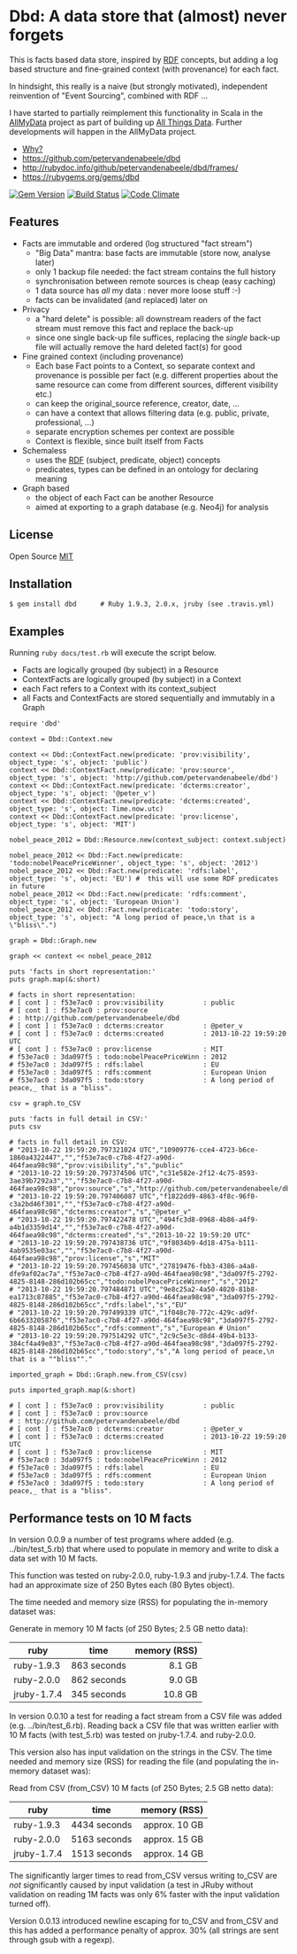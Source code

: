 # Dbd: A data store that (almost) never forgets

This is facts based data store, inspired by [RDF] concepts, but adding a
log based structure and fine-grained context (with provenance) for each fact.

In hindsight, this really is a naive (but strongly motivated),
independent reinvention of "Event Sourcing", combined with RDF ...

I have started to partially reimplement this functionality in Scala in the
[AllMyData][AllMyData] project as part of building up
[All Things Data][AllThingsData]. Further developments will happen in the
AllMyData project.

* [Why?][Rationale]
* <https://github.com/petervandenabeele/dbd>
* <http://rubydoc.info/github/petervandenabeele/dbd/frames/>
* <https://rubygems.org/gems/dbd>

[![Gem Version](https://badge.fury.io/rb/dbd.png)](http://badge.fury.io/rb/dbd)
[![Build Status](https://travis-ci.org/petervandenabeele/dbd.png?branch=master)](http://travis-ci.org/petervandenabeele/dbd)
[![Code Climate](https://codeclimate.com/github/petervandenabeele/dbd.png)](https://codeclimate.com/github/petervandenabeele/dbd)

## Features

* Facts are immutable and ordered (log structured "fact stream")
  * "Big Data" mantra: base facts are immutable (store now, analyse later)
  * only 1 backup file needed: the fact stream contains the full history
  * synchronisation between remote sources is cheap (easy caching)
  * 1 data source has _all_ my data : never more loose stuff :-)
  * facts can be invalidated (and replaced) later on
* Privacy
  * a "hard delete" is possible: all downstream readers of the fact stream
    must remove this fact and replace the back-up
  * since one single back-up file suffices, replacing the *single* back-up
    file will actually remove the hard deleted fact(s) for good
* Fine grained context (including provenance)
  * Each base Fact points to a Context, so separate context and
    provenance is possible per fact (e.g. different properties about the same
    resource can come from different sources, different visibility etc.)
  * can keep the original_source reference, creator, date, …
  * can have a context that allows filtering data (e.g. public, private, professional, …)
  * separate encryption schemes per context are possible
  * Context is flexible, since built itself from Facts
* Schemaless
  * uses the [RDF] (subject, predicate, object) concepts
  * predicates, types can be defined in an ontology for declaring meaning
* Graph based
  * the object of each Fact can be another Resource
  * aimed at exporting to a graph database (e.g. Neo4j) for analysis

## License

Open Source [MIT]

## Installation

    $ gem install dbd      # Ruby 1.9.3, 2.0.x, jruby (see .travis.yml)

## Examples

Running `ruby docs/test.rb` will execute the script below.

* Facts are logically grouped (by subject) in a Resource
* ContextFacts are logically grouped (by subject) in a Context
* each Fact refers to a Context with its context_subject
* all Facts and ContextFacts are stored sequentially and immutably
  in a Graph

```
require 'dbd'

context = Dbd::Context.new

context << Dbd::ContextFact.new(predicate: 'prov:visibility', object_type: 's', object: 'public')
context << Dbd::ContextFact.new(predicate: 'prov:source',  object_type: 's', object: 'http://github.com/petervandenabeele/dbd')
context << Dbd::ContextFact.new(predicate: 'dcterms:creator', object_type: 's', object: '@peter_v')
context << Dbd::ContextFact.new(predicate: 'dcterms:created', object_type: 's', object: Time.now.utc)
context << Dbd::ContextFact.new(predicate: 'prov:license', object_type: 's', object: 'MIT')

nobel_peace_2012 = Dbd::Resource.new(context_subject: context.subject)

nobel_peace_2012 << Dbd::Fact.new(predicate: 'todo:nobelPeacePriceWinner', object_type: 's', object: '2012')
nobel_peace_2012 << Dbd::Fact.new(predicate: 'rdfs:label', object_type: 's', object: 'EU') #  this will use some RDF predicates in future
nobel_peace_2012 << Dbd::Fact.new(predicate: 'rdfs:comment', object_type: 's', object: 'European Union')
nobel_peace_2012 << Dbd::Fact.new(predicate: 'todo:story', object_type: 's', object: "A long period of peace,\n that is a \"bliss\".")

graph = Dbd::Graph.new

graph << context << nobel_peace_2012

puts 'facts in short representation:'
puts graph.map(&:short)

# facts in short representation:
# [ cont ] : f53e7ac0 : prov:visibility          : public
# [ cont ] : f53e7ac0 : prov:source
# : http://github.com/petervandenabeele/dbd
# [ cont ] : f53e7ac0 : dcterms:creator          : @peter_v
# [ cont ] : f53e7ac0 : dcterms:created          : 2013-10-22 19:59:20 UTC
# [ cont ] : f53e7ac0 : prov:license             : MIT
# f53e7ac0 : 3da097f5 : todo:nobelPeacePriceWinn : 2012
# f53e7ac0 : 3da097f5 : rdfs:label               : EU
# f53e7ac0 : 3da097f5 : rdfs:comment             : European Union
# f53e7ac0 : 3da097f5 : todo:story               : A long period of peace,_ that is a "bliss".

csv = graph.to_CSV

puts 'facts in full detail in CSV:'
puts csv

# facts in full detail in CSV:
# "2013-10-22 19:59:20.797321024 UTC","10909776-cce4-4723-b6ce-1860a4322447","","f53e7ac0-c7b8-4f27-a90d-464faea98c98","prov:visibility","s","public"
# "2013-10-22 19:59:20.797374506 UTC","c31e582e-2f12-4c75-8593-3ae39b7292a3","","f53e7ac0-c7b8-4f27-a90d-464faea98c98","prov:source","s","http://github.com/petervandenabeele/dbd"
# "2013-10-22 19:59:20.797406087 UTC","f1822dd9-4863-4f8c-96f0-c3a2bd46f301","","f53e7ac0-c7b8-4f27-a90d-464faea98c98","dcterms:creator","s","@peter_v"
# "2013-10-22 19:59:20.797422478 UTC","494fc3d8-0968-4b86-a4f9-a4b1d3359d14","","f53e7ac0-c7b8-4f27-a90d-464faea98c98","dcterms:created","s","2013-10-22 19:59:20 UTC"
# "2013-10-22 19:59:20.797438736 UTC","9f8034b9-4d18-475a-b111-4ab9535e03ac","","f53e7ac0-c7b8-4f27-a90d-464faea98c98","prov:license","s","MIT"
# "2013-10-22 19:59:20.797456038 UTC","27819476-fbb3-4386-a4a8-dfe9af02ac7a","f53e7ac0-c7b8-4f27-a90d-464faea98c98","3da097f5-2792-4825-8148-286d102b65cc","todo:nobelPeacePriceWinner","s","2012"
# "2013-10-22 19:59:20.797484871 UTC","9e8c25a2-4a50-4020-81b8-ea1713c87885","f53e7ac0-c7b8-4f27-a90d-464faea98c98","3da097f5-2792-4825-8148-286d102b65cc","rdfs:label","s","EU"
# "2013-10-22 19:59:20.797499339 UTC","1f048c70-772c-429c-ad9f-6b6633205876","f53e7ac0-c7b8-4f27-a90d-464faea98c98","3da097f5-2792-4825-8148-286d102b65cc","rdfs:comment","s","European # Union"
# "2013-10-22 19:59:20.797514292 UTC","2c9c5e3c-d8d4-49b4-b133-384cf4a49e83","f53e7ac0-c7b8-4f27-a90d-464faea98c98","3da097f5-2792-4825-8148-286d102b65cc","todo:story","s","A long period of peace,\n that is a ""bliss""."

imported_graph = Dbd::Graph.new.from_CSV(csv)

puts imported_graph.map(&:short)

# [ cont ] : f53e7ac0 : prov:visibility          : public
# [ cont ] : f53e7ac0 : prov:source
# : http://github.com/petervandenabeele/dbd
# [ cont ] : f53e7ac0 : dcterms:creator          : @peter_v
# [ cont ] : f53e7ac0 : dcterms:created          : 2013-10-22 19:59:20 UTC
# [ cont ] : f53e7ac0 : prov:license             : MIT
# f53e7ac0 : 3da097f5 : todo:nobelPeacePriceWinn : 2012
# f53e7ac0 : 3da097f5 : rdfs:label               : EU
# f53e7ac0 : 3da097f5 : rdfs:comment             : European Union
# f53e7ac0 : 3da097f5 : todo:story               : A long period of peace,_ that is a "bliss".
```

## Performance tests on 10 M facts

In version 0.0.9 a number of test programs where added (e.g. ../bin/test_5.rb)
that where used to populate in memory and write to disk a data set with 10 M facts.

This function was tested on ruby-2.0.0, ruby-1.9.3 and jruby-1.7.4. The facts
had an approximate size of 250 Bytes each (80 Bytes object).

The time needed and memory size (RSS) for populating the in-memory dataset was:

Generate in memory 10 M facts (of 250 Bytes; 2.5 GB netto data):

| ruby	     | time        | memory (RSS) |
|------------|-------------| ------------:|
| ruby-1.9.3 | 863 seconds |       8.1 GB |
| ruby-2.0.0 | 862 seconds |       9.0 GB |
|jruby-1.7.4 | 345 seconds |      10.8 GB |

In version 0.0.10 a test for reading a fact stream from a CSV file was added
(e.g. ../bin/test_6.rb). Reading back a CSV file that was written earlier with
10 M facts (with test_5.rb) was tested on jruby-1.7.4. and ruby-2.0.0.

This version also has input validation on the strings in the CSV. The time needed
and memory size (RSS) for reading the file (and populating the in-memory dataset
was):

Read from CSV (from_CSV) 10 M facts (of 250 Bytes; 2.5 GB netto data):

| ruby	     | time          |  memory (RSS) |
|------------|---------------|--------------:|
| ruby-1.9.3 | 4434  seconds | approx. 10 GB |
| ruby-2.0.0 | 5163  seconds | approx. 15 GB |
|jruby-1.7.4 | 1513  seconds | approx. 14 GB |

The significantly larger times to read from_CSV versus writing to_CSV are _not_
significantly caused by input validation (a test in JRuby without validation on
reading 1M facts was only 6% faster with the input validation turned off).

Version 0.0.13 introduced newline escaping for to_CSV and from_CSV and this
has added a performance penalty of approx. 30% (all strings are sent through
gsub with a regexp).

[RDF]:              http://www.w3.org/RDF/
[Rationale]:        http://github.com/petervandenabeele/dbd/blob/master/docs/rationale.md
[MIT]:              https://github.com/petervandenabeele/dbd/blob/master/LICENSE.txt
[AllMyData]:        https://github.com/petervandenabeele/AllMyData
[AllThingsData]:    http://www.allthingsdata.io
